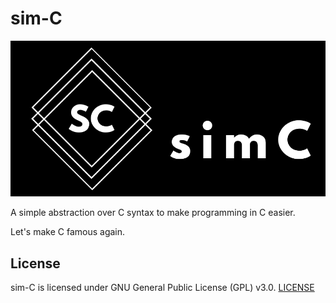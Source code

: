 # sim-C

<p align="center">
  <img src="./logo.png">
</p>

A simple abstraction over C syntax to make programming in C easier.

Let's make C famous again.

## License

sim-C is licensed under GNU General Public License (GPL) v3.0. [LICENSE](./LICENSE)
